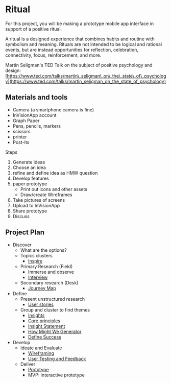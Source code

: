 # Ritual

For this project, you will be making a prototype mobile app interface in support of a positive ritual.

A ritual is a designed experience that combines habits and routine with symbolism and meaning. Rituals are not intended to be logical and rational events, but are instead opportunities for reflection, celebration, connectivity, focus, reinforcement, and more.

Martin Seligman's TED Talk on the subject of positive psychology and design:  
[https://www.ted.com/talks/martin\_seligman\_on\_the\_state\_of\_psychology](https://www.ted.com/talks/martin_seligman_on_the_state_of_psychology)

## Materials and tools

* Camera \(a smartphone camera is fine\)
* InVisionApp account
* Graph Paper
* Pens, pencils, markers
* scissors
* printer
* Post-Its

Steps

1. Generate ideas
2. Choose an idea
3. refine and define idea as HMW question
4. Develop features
5. paper prototype
   * Print out icons and other assets
   * Draw/create Wireframes
6. Take pictures of screens
7. Upload to InVisionApp
8. Share prototype
9. Discuss

## Project Plan

* Discover
  * What are the options?
  * Topics clusters
    * [Inspire](../toolkit/inspire.md)
  * Primary Research \(Field\)
    * Immerse and observe
    * [Interview](../toolkit/interview.md)
  * Secondary research \(Desk\)
    * [Journey Map](../toolkit/journey_map.md)
* Define
  * Present unstructured research
    * [User stories](../toolkit/user_stories.md)
  * Group and cluster to find themes
    * [Insights](../toolkit/insights.md)
    * [Core principles](../toolkit/core_principles.md)
    * [Insight Statement](../toolkit/insight_statement.md)
    * [How Might We Generator](../toolkit/how_might_we_generator.md)
    * [Define Success](../toolkit/define_success.md)
* Develop    
  * Ideate and Evaluate
    * [Wireframing](../toolkit/wireframing.md)
    * [User Testing and Feedback](../toolkit/user_testing_and_feedback.md)
  * Deliver
    * [Prototype](../toolkit/prototype.md)
    * MVP: Interactive prototype



